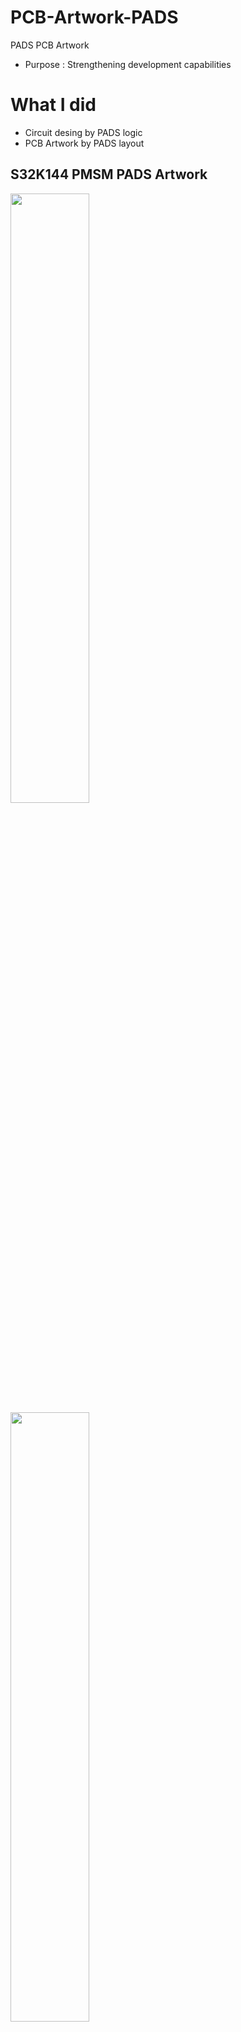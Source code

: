 # PCB-Artwork-PADS
PADS PCB Artwork

- Purpose : Strengthening development capabilities

# What I did
- Circuit desing by PADS logic
- PCB Artwork by PADS layout

## S32K144 PMSM PADS Artwork
<img src = "https://user-images.githubusercontent.com/95323172/144539609-ebbc37cd-9ca4-47a7-9117-86831822d409.png" width="50%" height="50%">
<img src = "https://user-images.githubusercontent.com/95323172/145919044-bf029c06-55c1-4e9b-a3f2-06c333951629.jpg" width="50%" height="50%">
<img src = "https://user-images.githubusercontent.com/95323172/145919049-a9ea47a4-739e-4b6b-a23c-6d9937ec962f.jpg" width="50%" height="50%">

## PADS Logic Personal study
<img src = "https://user-images.githubusercontent.com/95323172/144539614-677d19ef-d616-4df7-8538-f5c613085a66.png" width="50%" height="50%">
<img src = "https://user-images.githubusercontent.com/95323172/145919329-a34362b2-7afb-4940-8437-9d8f30fe7064.png" width="50%" height="50%">

## PADS Layout Personal study
<img src = "https://user-images.githubusercontent.com/95323172/144539621-ba0c77ec-5ed5-4b50-b20b-6a9127e14efc.png" width="50%" height="50%">

## PADS Gerber
<img src = "https://user-images.githubusercontent.com/95323172/145919046-d9759f4b-53ad-4464-8328-142c149d6fd8.png" width="50%" height="50%">
